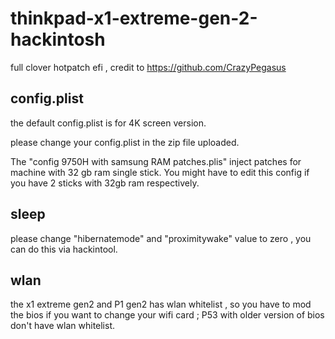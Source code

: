 # thinkpad-x1-extreme-gen-2-hackintosh
full clover hotpatch efi , credit to https://github.com/CrazyPegasus

## config.plist

the default config.plist is for 4K screen version. 

please change your config.plist in the zip file uploaded.

The "config 9750H with samsung RAM patches.plis" inject patches for machine with 32 gb ram single stick. You might have to edit this config if you have 2 sticks with 32gb ram respectively.

## sleep
please change "hibernatemode" and "proximitywake" value to zero , you can do this via hackintool.

## wlan
the x1 extreme gen2 and P1 gen2 has wlan whitelist , so you have to mod the bios if you want to change your wifi card ; P53 with older version of bios don't have wlan whitelist.

